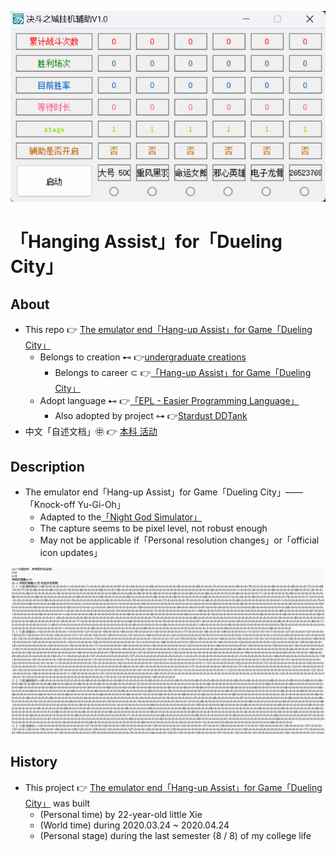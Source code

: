 ![fig](https://raw.githubusercontent.com/ChenZhu-Xie/Hanging_Assist__for__Dueling_City/master/img/软件界面.png "Interface of「Hang-up Assist」for Game「Dueling City」")

# 「Hanging Assist」for「Dueling City」

## About
* This repo 👉 [The emulator end「Hang-up Assist」for Game「Dueling City」](https://github.com/ChenZhu-Xie/Hanging_Assist__for__Dueling_City)
    * Belongs to creation ⊷ 👉[undergraduate creations](https://github.com/ChenZhu-Xie/undergraduate_activities/tree/master/06__3.1__Self_Creations)
        * Belongs to career ⊂ 👉[「Hang-up Assist」for Game「Dueling City」](https://github.com/ChenZhu-Xie/undergraduate_activities)
    * Adopt language ⊷ 👉[「EPL - Easier Programming Language」](https://www.eyuyan.com)
        * Also adopted by project ⊶ 👉[Stardust DDTank](https://github.com/ChenZhu-Xie/Stardust_DDTank)
* 中文「自述文档」㊥ 👉 [本科 活动](https://gitee.com/ChenZhu-Xie/Hanging_Assist__for__Dueling_City)

## Description
* The emulator end「Hang-up Assist」for Game「Dueling City」——「Knock-off Yu-Gi-Oh」
    * Adapted to the[「Night God Simulator」](https://www.yeshen.com/)
    * The capture seems to be pixel level, not robust enough
    * May not be applicable if「Personal resolution changes」or「official icon updates」 

![fig](https://raw.githubusercontent.com/ChenZhu-Xie/Hanging_Assist__for__Dueling_City/master/img/收益情况.png "Hang-up Revenue")

<!-- ## Inplementation
1. Enter homepage from "Homepage (My Mini Website Portal). lnk".  
2. Explore freely :point_right: until you decrypt the password :point_right: and unlock the hidden webpages.
    * Solve the riddle! Or you'll be stuck here: in the middle of nowhere forever!
3. PS: Due to its age (2014_05), page music may not be playable,  
    * and the background image size cannot adapt to the browser window size. -->

## History
* This project 👉 [The emulator end「Hang-up Assist」for Game「Dueling City」](https://github.com/ChenZhu-Xie/Hanging_Assist__for__Dueling_City) was built
    * (Personal time) by 22-year-old little Xie
    * (World time) during 2020.03.24 ~ 2020.04.24
    * (Personal stage) during the last semester (8 / 8) of my college life
    
<!-- ## Software Architecture
Software architecture description

## Installation

1.  xxxx
2.  xxxx
3.  xxxx

## Instructions

1.  xxxx
2.  xxxx
3.  xxxx

## Contribution

1.  Fork the repository
2.  Create Feat_xxx branch
3.  Commit your code
4.  Create Pull Request


## Gitee Feature

1.  You can use Readme\_XXX.md to support different languages, such as Readme\_en.md, Readme\_zh.md
2.  Gitee blog [blog.gitee.com](https://blog.gitee.com)
3.  Explore open source project [https://gitee.com/explore](https://gitee.com/explore)
4.  The most valuable open source project [GVP](https://gitee.com/gvp)
5.  The manual of Gitee [https://gitee.com/help](https://gitee.com/help)
6.  The most popular members  [https://gitee.com/gitee-stars/](https://gitee.com/gitee-stars/) -->
